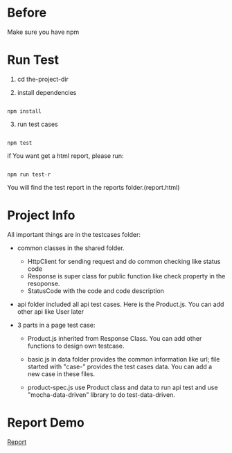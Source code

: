 
# Before

Make sure you have npm

# Run Test

1. cd the-project-dir

2. install dependencies

``` shell

npm install

```
 

3. run test cases

``` shell

npm test

```  
if You want get a html report, please run:
``` shell

npm run test-r

``` 
You will find the test report in the reports folder.(report.html)

  
# Project Info

All important things are in the testcases folder:

* common classes in the shared folder.
  * HttpClient for sending request and do common checking like status code
  * Response is super class for public function like check property in the resoponse.
  * StatusCode with the code and code description 

* api folder included all api test cases. Here is the Product.js. You can add other api like User later

* 3 parts in a page test case:

  * Product.js inherited from Response Class. You can add other functions to design own testcase.

  * basic.js in data folder provides the common information like url; file started with "case-" provides the test cases data. You can add a new case in these files.

  * product-spec.js use Product class and data to run api test and use "mocha-data-driven" library to do test-data-driven.

  

# Report Demo

[Report](https://drive.google.com/open?id=1kOz34P81o0Cx3jeDpC0Gu9s5GzHfDtxH)

